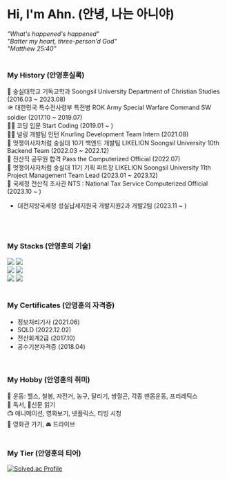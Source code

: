 # Hi, I'm Ahn. (안녕, 나는 아니야)
<i>"What's happened's happened"<br>
"Batter my heart, three-person'd God"<br>
"Matthew 25:40"</i>
<br><br>
### My History (안영훈실록)
🏫 숭실대학교 기독교학과 Soongsil University Department of Christian Studies (2016.03 ~ 2023.08)
<br>
🪖 대한민국 특수전사령부 특전병 ROK Army Special Warfare Command SW soldier (2017.10 ~ 2019.07)
<br>
👨‍💻 코딩 입문 Start Coding (2019.01 ~ )
<br>
👨‍💻 널링 개발팀 인턴 Knurling Development Team Intern (2021.08)
<br>
🦁 멋쟁이사자처럼 숭실대 10기 백엔드 개발팀 LIKELION Soongsil University 10th Backend Team (2022.03 ~ 2022.12)
<br>
💯 전산직 공무원 합격 Pass the Computerized Official (2022.07)
<br>
🦁 멋쟁이사자처럼 숭실대 11기 기획 파트장 LIKELION Soongsil University 11th Project Management Team Lead (2023.01 ~ 2023.12)
<br>
🏢 국세청 전산직 조사관 NTS : National Tax Service Computerized Official (2023.10 ~ ) <br>
* 대전지방국세청 성실납세지원국 개발지원2과 개발2팀 (2023.11 ~ )
<br>
<br>


### My Stacks (안영훈의 기술)
<div>
<img src="https://img.shields.io/badge/java-007396?style=for-the-badge&logo=java&logoColor=white">
<img src="https://img.shields.io/badge/python-3776AB?style=for-the-badge&logo=python&logoColor=white">
</div>
<div>
<img src="https://img.shields.io/badge/spring-6DB33F?style=for-the-badge&logo=spring&logoColor=white">
<img src="https://img.shields.io/badge/django-092E20?style=for-the-badge&logo=django&logoColor=white">
</div>
<div>
<img src="https://img.shields.io/badge/mysql-4479A1?style=for-the-badge&logo=mysql&logoColor=white">
<img src="https://img.shields.io/badge/mariaDB-003545?style=for-the-badge&logo=mariaDB&logoColor=white"> 
</div>
<br>

### My Certificates (안영훈의 자격증)
- 정보처리기사 (2021.06)
- SQLD (2022.12.02)
- 전산회계2급 (2017.10)
- 공수기본자격증 (2018.04)
<br>

### My Hobby (안영훈의 취미)
💪 운동: 헬스, 철봉, 자전거, 농구, 달리기, 쌍절곤, 각종 맨몸운동, 프리레틱스
<br>
📖 독서, 📰신문 읽기
<br>
📺 애니메이션, 영화보기, 넷플릭스, 티빙 시청
<br>
🎥 영화관 가기, 🚘 드라이브
<br>
<br>

### My Tier (안영훈의 티어)
[![Solved.ac Profile](http://mazassumnida.wtf/api/v2/generate_badge?boj=dksdudgns312)](https://solved.ac/dksdudgns312/)

